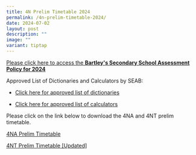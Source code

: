 ```yaml
---
title: 4N Prelim Timetable 2024
permalink: /4n-prelim-timetable-2024/
date: 2024-07-02
layout: post
description: ""
image: ""
variant: tiptap
---
```

<p><a href="https://www.bartleysec.moe.edu.sg/our-holistic-curriculum/instructional-programmes/assessment-matters/" rel="noopener noreferrer nofollow" target="_blank"><u>Please click here to access the </u></a><strong><a href="https://www.bartleysec.moe.edu.sg/our-holistic-curriculum/instructional-programmes/assessment-matters/" rel="noopener noreferrer nofollow" target="_blank"><u>Bartley's Secondary School Assessment Policy for 2024</u></a></strong>
</p>
<p>Approved List of Dictionaries and Calculators by SEAB:</p>
<ul data-tight="true" class="tight">
<li>
<p><a href="https://www.bartleysec.moe.edu.sg/files/list_of_approved_mtl_dictionaries_2024_exam.pdf" rel="noopener noreferrer nofollow" target="_blank"><u>Click here for approved list of dictionaries</u></a>
</p>
</li>
<li>
<p><a href="https://www.bartleysec.moe.edu.sg/files/guidelines_on_the_use_of_calculators_for_2024_exam__website_.pdf" rel="noopener noreferrer nofollow" target="_blank"><u>Click here for approved list of calculators</u></a>
</p>
</li>
</ul>
<p>Please click on the link below to download the 4NA and 4NT prelim timetable.</p>
<p><a href="/files/4NA_Prelim_2024_timetable_2_Jul.pdf" rel="noopener noreferrer nofollow" target="_blank">4NA Prelim Timetable</a>
</p>
<p><a href="/files/4NT_Prelim_2024_timetable_3_Jul_V2.pdf" rel="noopener noreferrer nofollow" target="_blank">4NT Prelim Timetable [Updated]</a>
</p>